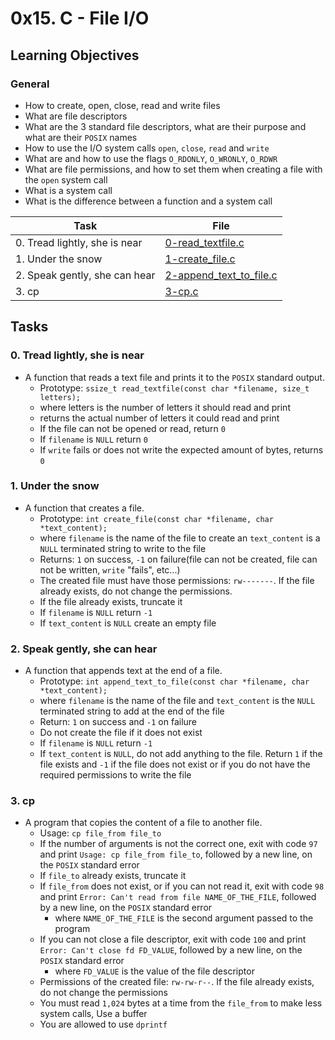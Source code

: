 # 0x15. C - File I/O

## Learning Objectives

### General

* How to create, open, close, read and write files
* What are file descriptors
* What are the 3 standard file descriptors, what are their purpose and what are their `POSIX` names
* How to use the I/O system calls `open`, `close`, `read` and `write`
* What are and how to use the flags `O_RDONLY`, `O_WRONLY`, `O_RDWR`
* What are file permissions, and how to set them when creating a file with the `open` system call
* What is a system call
* What is the difference between a function and a system call

| Task | File |
| ---- | ---- |
| 0. Tread lightly, she is near | [0-read_textfile.c](./0-read_textfile.c) |
| 1. Under the snow | [1-create_file.c](./1-create_file.c) |
| 2. Speak gently, she can hear | [2-append_text_to_file.c](./2-append_text_to_file.c) |
| 3. cp | [3-cp.c](./3-cp.c) |

## Tasks
### 0. Tread lightly, she is near
* A function that reads a text file and prints it to the `POSIX` standard output.
	* Prototype: `ssize_t read_textfile(const char *filename, size_t letters);`
	* where letters is the number of letters it should read and print
	* returns the actual number of letters it could read and print
	* If the file can not be opened or read, return `0`
	* If `filename` is `NULL` return `0`
	* If `write` fails or does not write the expected amount of bytes, returns `0`
### 1. Under the snow
* A function that creates a file.
	* Prototype: `int create_file(const char *filename, char *text_content);`
	* where `filename` is the name of the file to create an `text_content` is a `NULL` terminated string to write to the file
	* Returns: `1` on success, `-1` on failure(file can not be created, file can not be written, `write` "fails", etc...)
	* The created file must have those permissions: `rw-------`. If the file already exists, do not change the permissions.
	* If the file already exists, truncate it
	* If `filename` is `NULL` return `-1`
	* If `text_content` is `NULL` create an empty file
### 2. Speak gently, she can hear
* A function that appends text at the end of a file.
	* Prototype: `int append_text_to_file(const char *filename, char *text_content);`
	* where `filename` is the name of the file and `text_content` is the `NULL` terminated string to add at the end of the file
	* Return: `1` on success and `-1` on failure
	* Do not create the file if it does not exist
	* If `filename` is `NULL` return `-1`
	* If `text_content` is `NULL`, do not add anything to the file. Return `1` if the file exists and `-1` if the file does not exist or if you do not have the required permissions to write the file
### 3. cp
* A program that copies the content of a file to another file.
	* Usage: `cp file_from file_to`
	* If the number of arguments is not the correct one, exit with code `97` and print `Usage: cp file_from file_to`, followed by a new line, on the `POSIX` standard error
	* If `file_to` already exists, truncate it
	* If `file_from` does not exist, or if you can not read it, exit with code `98` and print `Error: Can't read from file NAME_OF_THE_FILE`, followed by a new line, on the `POSIX` standard error
		* where `NAME_OF_THE_FILE` is the second argument passed to the program
	* If you can not close a file descriptor, exit with code `100` and print `Error: Can't close fd FD_VALUE`, followed by a new line, on the `POSIX` standard error
		* where `FD_VALUE` is the value of the file descriptor
	* Permissions of the created file: `rw-rw-r--`. If the file already exists, do not change the permissions
	* You must read `1,024` bytes at a time from the `file_from` to make less system calls, Use a buffer
	* You are allowed to use `dprintf`
